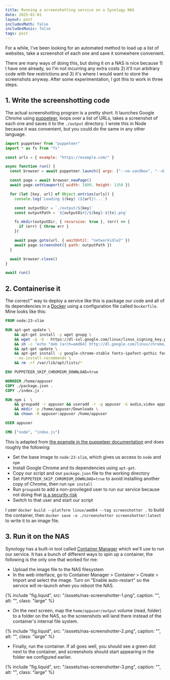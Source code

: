 ```yaml
---
title: Running a screenshotting service on a Synology NAS
date: 2025-01-01
layout: post
includesMath: false
includesMusic: false
tags: post
---
```


For a while, I've been looking for an automated method to load up a list of websites, take a screenshot of each one and save it somewhere convenient.

There are many ways of doing this, but doing it on a NAS is nice because 1) I have one already, so I'm not incurring any extra costs 2) it'll run arbitrary code with few restrictions and 3) it's where I would want to store the screenshots anyway. After some experimentation, I got this to work in three steps.

## 1. Write the screenshotting code

The actual screenshotting program is a pretty short. It launches Google Chrome using [puppeteer](https://pptr.dev/), loops over a list of URLs, takes a screenshot of each one and saves it to the `./output` directory. I wrote this in Node because it was convenient, but you could do the same in any other language.

```js
import puppeteer from "puppeteer"
import * as fs from "fs"

const urls = { example: "https://example.com/" }

async function run() {
  const browser = await puppeteer.launch({ args: ["--no-sandbox", "--disable-setuid-sandbox"] })

  const page = await browser.newPage()
  await page.setViewport({ width: 1800, height: 1350 })

  for (let [key, url] of Object.entries(urls)) {
    console.log(`Loading ${key} (${url})...`)

    const outputDir = `./output/${key}`
    const outputPath = `${outputDir}/${key}-${ts}.png`

    fs.mkdir(outputDir, { recursive: true }, (err) => {
      if (err) { throw err }
    })

    await page.goto(url, { waitUntil: "networkidle2" })
    await page.screenshot({ path: outputPath })
  }

  await browser.close()
}

await run()

```

## 2. Containerise it

The correct™ way to deploy a service like this is package our code and all of its dependencies in a [Docker](https://docs.docker.com/) using a configuration file called `Dockerfile`. Mine looks like this:

```dockerfile
FROM node:23-slim

RUN apt-get update \
	&& apt-get install -y wget gnupg \
	&& wget -q -O - https://dl-ssl.google.com/linux/linux_signing_key.pub | apt-key add - \
	&& sh -c 'echo "deb [arch=amd64] http://dl.google.com/linux/chrome/deb/ stable main" >> /etc/apt/sources.list.d/google.list' \
	&& apt-get update \
	&& apt-get install -y google-chrome-stable fonts-ipafont-gothic fonts-wqy-zenhei fonts-thai-tlwg fonts-kacst fonts-freefont-ttf libxss1 \
	--no-install-recommends \
	&& rm -rf /var/lib/apt/lists/*

ENV PUPPETEER_SKIP_CHROMIUM_DOWNLOAD=true

WORKDIR /home/appuser
COPY ./package.json .
COPY ./index.js .

RUN npm i  \
	&& groupadd -r appuser && useradd -r -g appuser -G audio,video appuser \
	&& mkdir -p /home/appuser/Downloads \
	&& chown -R appuser:appuser /home/appuser

USER appuser

CMD ["node", "index.js"]
```

This is adapted from [the example in the puppeteer documentation](https://pptr.dev/troubleshooting/#running-puppeteer-in-docker) and does roughly the following:

- Set the base image to `node:23-slim`, which gives us access to `node` and `npm`
- Install Google Chrome and its dependencies using `apt-get`.
- Copy our script and our `package.json` file to the working directory
- Set `PUPPETEER_SKIP_CHROMIUM_DOWNLOAD=true` to avoid installing another copy of Chrome, then run `npm install`
- Run `groupadd` to add a non-provileged user to run our service because not doing that [is a security risk](https://ralph.blog.imixs.com/2017/04/23/run-a-docker-container-with-non-privileged-user/)
- Switch to that user and start our script

I user `docker build --platform linux/amd64 --tag screenshotter .` to build the container, then `docker save -o ./screenshotter screenshotter:latest` to write it to an image file.

## 3. Run it on the NAS

Synology has a built-in tool called [Container Manager](https://www.synology.com/en-us/dsm/packages/ContainerManager) which we'll use to run our service. It has a bunch of different ways to spin up a container, the following is the only one that worked for me:

- Upload the image file to the NAS filesystem
- In the web interface, go to Container Manager > Container > Create > Import and select the image. Turn on "Enable auto-restart" so the service will re-launch when you reboot the NAS.

{% include "fig.liquid", src: "/assets/nas-screenshotter-1.png", caption: "", alt: "", class: "large" %}

- On the next screen, map the `home/appuser/output` volume (read, folder) to a folder on the NAS, so the screenshots will land there instead of the container's internal file system.

{% include "fig.liquid", src: "/assets/nas-screenshotter-2.png", caption: "", alt: "", class: "large" %}

- Finally, run the container. If all goes well, you should see a green dot next to the container, and screenshots should start appearing in the folder we configured earlier.

{% include "fig.liquid", src: "/assets/nas-screenshotter-3.png", caption: "", alt: "", class: "large" %}
